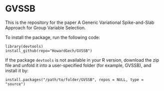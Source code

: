 # GVSSB
This is the repository for the paper A Generic Variational Spike-and-Slab Approach for Group Variable Selection.

To install the package, run the following code:

```
library(devtools)
install_github(repo="HowardGech/GVSSB")
```

If the package $\texttt{devtools}$ is not available in your R version,  download the zip file and unfold it into a user-specified folder (for example, GVSSB), and install it by:

```
install.packages("/path/to/folder/GVSSB", repos = NULL, type = "source")
```
